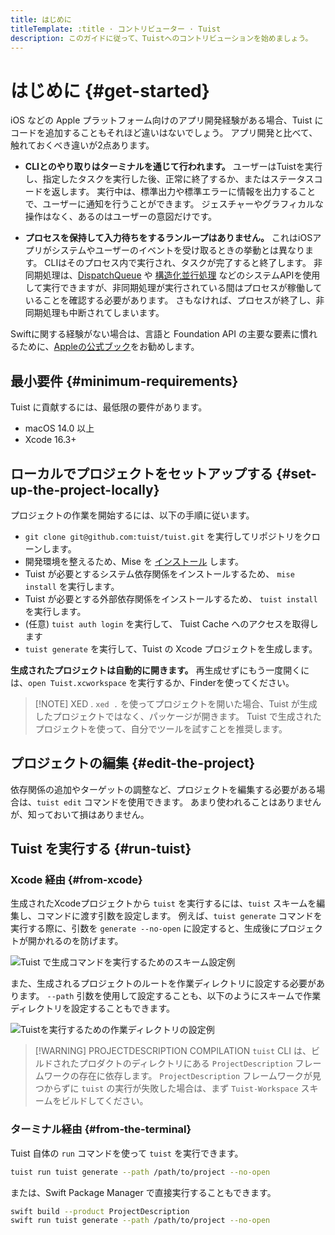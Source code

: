 ```yaml
---
title: はじめに
titleTemplate: :title · コントリビューター · Tuist
description: このガイドに従って、Tuistへのコントリビューションを始めましょう。
---
```


# はじめに {#get-started}

iOS などの Apple プラットフォーム向けのアプリ開発経験がある場合、Tuist にコードを追加することもそれほど違いはないでしょう。 アプリ開発と比べて、触れておくべき違いが2点あります。

- **CLIとのやり取りはターミナルを通じて行われます。** ユーザーはTuistを実行し、指定したタスクを実行した後、正常に終了するか、またはステータスコードを返します。 実行中は、標準出力や標準エラーに情報を出力することで、ユーザーに通知を行うことができます。 ジェスチャーやグラフィカルな操作はなく、あるのはユーザーの意図だけです。

- **プロセスを保持して入力待ちをするランループはありません。** これはiOSアプリがシステムやユーザーのイベントを受け取るときの挙動とは異なります。  CLIはそのプロセス内で実行され、タスクが完了すると終了します。  非同期処理は、[DispatchQueue](https://developer.apple.com/documentation/dispatch/dispatchqueue) や [構造化並行処理](https://developer.apple.com/tutorials/app-dev-training/managing-structured-concurrency) などのシステムAPIを使用して実行できますが、非同期処理が実行されている間はプロセスが稼働していることを確認する必要があります。  さもなければ、プロセスが終了し、非同期処理も中断されてしまいます。

Swiftに関する経験がない場合は、言語と Foundation API の主要な要素に慣れるために、[Appleの公式ブック](https://docs.swift.org/swift-book/)をお勧めします。

## 最小要件 {#minimum-requirements}

Tuist に貢献するには、最低限の要件があります。

- macOS 14.0 以上
- Xcode 16.3+

## ローカルでプロジェクトをセットアップする {#set-up-the-project-locally}

プロジェクトの作業を開始するには、以下の手順に従います。

- `git clone git@github.com:tuist/tuist.git` を実行してリポジトリをクローンします。
- 開発環境を整えるため、Mise を [インストール](https://mise.jdx.dev/getting-started.html) します。
- Tuist が必要とするシステム依存関係をインストールするため、 `mise install` を実行します。
- Tuist が必要とする外部依存関係をインストールするため、 `tuist install` を実行します。
- (任意) `tuist auth login` を実行して、 <LocalizedLink href="/guides/develop/build/cache">Tuist Cache</LocalizedLink> へのアクセスを取得します
- `tuist generate` を実行して、Tuist の Xcode プロジェクトを生成します。

**生成されたプロジェクトは自動的に開きます。** 再生成せずにもう一度開くには、`open Tuist.xcworkspace` を実行するか、Finderを使ってください。

> [!NOTE] XED .
> `xed .` を使ってプロジェクトを開いた場合、Tuist が生成したプロジェクトではなく、パッケージが開きます。  Tuist で生成されたプロジェクトを使って、自分でツールを試すことを推奨します。

## プロジェクトの編集 {#edit-the-project}

依存関係の追加やターゲットの調整など、プロジェクトを編集する必要がある場合は、<LocalizedLink href="/guides/develop/projects/editing">`tuist edit` コマンド</LocalizedLink>を使用できます。  あまり使われることはありませんが、知っておいて損はありません。

## Tuist を実行する {#run-tuist}

### Xcode 経由 {#from-xcode}

生成されたXcodeプロジェクトから `tuist` を実行するには、`tuist` スキームを編集し、コマンドに渡す引数を設定します。 例えば、`tuist generate` コマンドを実行する際に、引数を `generate --no-open` に設定すると、生成後にプロジェクトが開かれるのを防げます。

![Tuist で生成コマンドを実行するためのスキーム設定例](/images/contributors/scheme-arguments.png)

また、生成されるプロジェクトのルートを作業ディレクトリに設定する必要があります。 `--path` 引数を使用して設定することも、以下のようにスキームで作業ディレクトリを設定することもできます。

![Tuistを実行するための作業ディレクトリの設定例](/images/contributors/scheme-working-directory.png)

> [!WARNING] PROJECTDESCRIPTION COMPILATION
> `tuist` CLI は、ビルドされたプロダクトのディレクトリにある `ProjectDescription` フレームワークの存在に依存します。 `ProjectDescription` フレームワークが見つからずに `tuist` の実行が失敗した場合は、まず `Tuist-Workspace` スキームをビルドしてください。

### ターミナル経由 {#from-the-terminal}

Tuist 自体の `run` コマンドを使って `tuist` を実行できます。

```bash
tuist run tuist generate --path /path/to/project --no-open
```

または、Swift Package Manager で直接実行することもできます。

```bash
swift build --product ProjectDescription
swift run tuist generate --path /path/to/project --no-open
```
